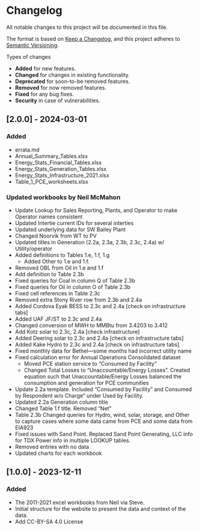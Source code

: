 # Changelog

All notable changes to this project will be documented in this file.

The format is based on [Keep a Changelog](https://keepachangelog.com/en/1.0.0/),
and this project adheres to [Semantic Versioning](https://semver.org/spec/v2.0.0.html).

Types of changes
- **Added** for new features.
- **Changed** for changes in existing functionality.
- **Deprecated** for soon-to-be removed features.
- **Removed** for now removed features.
- **Fixed** for any bug fixes.
- **Security** in case of vulnerabilities.

## [2.0.0] - 2024-03-01

### Added
 
- errata.md  
- Annual_Summary_Tables.xlsx  
- Energy_Stats_Financial_Tables.xlsx  
- Energy_Stats_Generation_Tables.xlsx  
- Energy_Stats_Infrastructure_2021.xlsx  
- Table_1_PCE_worksheets.xlsx

### Updated workbooks by Neil McMahon

- Update Lookup for Sales Reporting, Plants, and Operator to make Operator names consistent
- Updated Intertie current IDs for several interties
- Updated underlying data for SW Bailey Plant
- Changed Noorvik from WT to PV
- Updated titles in Generation (2.2a, 2.3a, 2.3b, 2.3c, 2.4a) w/ Utility/operator
- Added definitions to Tables 1.e, 1.f, 1.g
  - Added Other to 1.e and 1.f. 
- Removed OBL from Oil in 1.e and 1.f
- Add definition to Table 2.3b
- Fixed queries for Coal in column Q of Table 2.3b
- Fixed queries for Oil in column O of Table 2.3b
- Fixed cell references in Table 2.3c
- Removed extra Stony River row from 2.3b and 2.4a
- Added Cordova Eyak BESS to 2.3c and 2.4a [check on infrastructure tabs]
- Added UAF JF/ST to 2.3c and 2.4a
- Changed conversion of MWH to MMBtu from 3.4203 to 3.412
- Add Kotz solar to 2.3c, 2.4a [check infrastructure]
- Added Deering solar to 2.3c and 2.4a [check on infrastructure tabs]
- Added Kake Hydro to 2.3c and 2.4a [check on infrastructure tabs]
- Fixed monthly data for Bethel—some months had incorrect utility name
- Fixed calculation error for Annual Operations Consolidated dataset
  - Moved PCE station service to “Consumed by Facility”
  - Changed Total Losses to “Unaccountable/Energy Losses”. Created equation such that Unaccountable/Energy Losses balanced the consumption and generation for PCE communities
- Update 2.2a template. Included “Consumed by Facility” and Consumed by Respondent w/o Charge” under Used by Facility.
- Updated 2.2a Generation column title
- Changed Table 1.f title. Removed “Net”
- Table 2.3b Changed queries for Hydro, wind, solar, storage, and Other to capture cases where some data came from PCE and some data from EIA923
- Fixed issues with Sand Point. Replaced Sand Point Generating, LLC info for TDX Power info in multiple LOOKUP tables.
- Removed entries with no data
- Updated charts for each workbook


## [1.0.0] - 2023-12-11

### Added
- The 2011-2021 excel workbooks from Neil via Steve.
- Initial structure for the website to present the data and context of the data.
- Add CC-BY-SA 4.0 License


